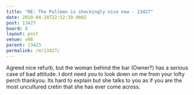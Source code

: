 ```yaml
---
title: "RE: The Pullman is shockingly nice now - 13427"
date: 2010-04-28T22:52:39.000Z
post: 13427
board: 8
layout: post
venue: v66
parent: 13423
permalink: /m/13427/
---
```

Agreed nice refurb, but the woman behind the bar (Owner?) has a serious case of bad attitude. I dont need you to look down on me from your lofty perch thankyou. Its hard to explain but she talks to you as if you are the most uncultured cretin that she has ever come across.
